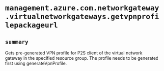 # `management.azure.com.networkgateway.virtualnetworkgateways.getvpnprofilepackageurl`

## `summary`
Gets pre-generated VPN profile for P2S client of the virtual network gateway in the specified resource group. The profile needs to be generated first using generateVpnProfile.



